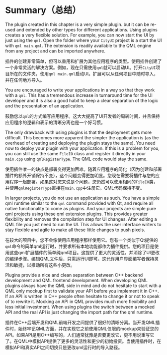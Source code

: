 # Summary（总结）

The plugin created in this chapter is a very simple plugin. but it can be re-used and extended by other types for different applications. Using plugins creates a very flexible solution. For example, you can now start the UI by just using the `qml`. Open the folder where your `CityUI` project is a start the UI with `qml main.qml`. The extension is readily available to the QML engine from any project and can be imported anywhere.

插件的创建非常简单，但可以重用和扩展为其他应用程序的类型。使用插件创建了一个非常灵活的解决方案。例如，现在只需使用`qml`就可以启动UI。打开`CityUI`项目所在的文件夹，使用`qml main.qml`启动UI。扩展可以从任何项目中随时导入，并在任何地方导入。

You are encouraged to write your applications in a way so that they work with a `qml`. This has a tremendous increase in turnaround time for the UI developer and it is also a good habit to keep a clear separation of the logic and the presentation of an application.

鼓励您以`qml`的方式编写应用程序。这大大提高了UI开发者的周转时间，并且保持应用程序的逻辑和表示的清晰分离也是一个好习惯。


The only drawback with using plugins is that the deployment gets more difficult. This becomes more apparent the simpler the application is (as the overhead of creating and deploying the plugin stays the same). You need now to deploy your plugin with your application. If this is a problem for you, you can still use the same `FileIO` class and register it directly in your `main.cpp` using `qmlRegisterType`. The QML code would stay the same.

使用插件唯一的缺点是部署变得更加困难。随着应用程序的简化（因为创建和部署插件的额外开销保持不变），这个问题变得更加明显。您现在需要将插件与您的应用程序一起部署。如果这对您来说是个问题，您仍然可以使用相同的`FileIO`类，并使用`qmlRegisterType`直接在`main.cpp`中注册它。QML代码保持不变。

In larger projects, you do not use an application as such. You have a simple qml runtime similar to the `qml` command provided with Qt, and require all native functionality to come as plugins. And your projects are simple pure qml projects using these qml extension plugins. This provides greater flexibility and removes the compilation step for UI changes. After editing a QML file you just need to run the UI. This allows the user interface writers to stay flexible and agile to make all these little changes to push pixels.

在较大的项目中，您不会像使用应用程序那样使用它。您有一个类似于Qt提供的`qml`命令的简单qml运行时，并要求所有本地功能都作为插件提供。您的项目是使用这些qml扩展插件的简单纯qml项目。这提供了更大的灵活性，并消除了UI更改的编译步骤。编辑QML文件后，只需运行UI即可。这允许用户界面编写者保持灵活和敏捷，以推动所有这些小更改。

Plugins provide a nice and clean separation between C++ backend development and QML frontend development. When developing QML plugins always have the QML side in mind and do not hesitate to start with a QML only mockup first to validate your API before you implement it in C++. If an API is written in C++ people often hesitate to change it or not to speak of to rewrite it. Mocking an API in QML provides much more flexibility and less initial investment. When using plugins the switch between a mocked API and the real API is just changing the import path for the qml runtime.

插件在C++后端开发和QML前端开发之间提供了很好的清晰分离。当开发QML插件时，始终牢记QML方面，并在实现它之前使用QML仅限的mockup来验证您的API。如果API是用C++编写的，人们通常犹豫是否要更改它，更不用说重写它了。在QML中模拟API提供了更多的灵活性和更少的初始投资。当使用插件时，在模拟API和真实API之间切换只是更改qml运行时的导入路径。
